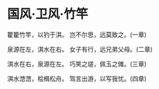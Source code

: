# 国风·卫风·竹竿

籊籊竹竿，以钓于淇。
岂不尔思，远莫致之。(一章)

泉源在左，淇水在右。
女子有行，远兄弟父母。(二章)

淇水在右，泉源在左。
巧笑之瑳，佩玉之傩。(三章)

淇水滺滺，桧楫松舟。
驾言出游，以写我忧。(四章)


